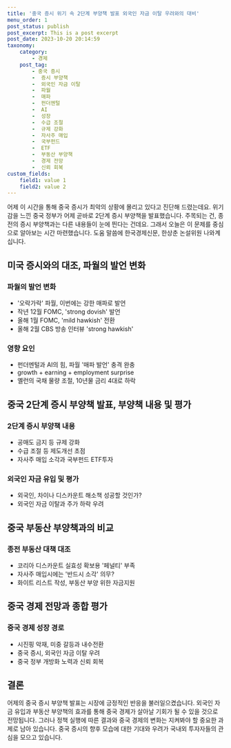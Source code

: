 ```yaml
---
title: '중국 증시 위기 속 2단계 부양책 발표 외국인 자금 이탈 우려와의 대비'
menu_order: 1
post_status: publish
post_excerpt: This is a post excerpt
post_date: 2023-10-20 20:14:59
taxonomy:
    category:
        - 경제
    post_tag:
        - 중국 증시
        -  증시 부양책
        -  외국인 자금 이탈
        -  파월
        -  매파
        -  펀더멘털
        -  AI
        -  성장
        -  수급 조절
        -  규제 강화
        -  자사주 매입
        -  국부펀드
        -  ETF
        -  부동산 부양책
        -  경제 전망
        -  신뢰 회복
custom_fields:
    field1: value 1
    field2: value 2
---
```



어제 이 시간을 통해 중국 증시가 최악의 상황에 몰리고 있다고 진단해 드렸는데요. 위기감을 느낀 중국 정부가 어제 곧바로 2단계 증시 부양책을 발표했습니다. 주목되는 건, 종전의 증시 부양책과는 다른 내용들이 눈에 띈다는 건데요. 그래서 오늘은 이 문제를 중심으로 알아보는 시간 마련했습니다. 도움 말씀에 한국경제신문, 한상춘 논설위원 나와계십니다.

## 미국 증시와의 대조, 파월의 발언 변화

### 파월의 발언 변화
- '오락가락' 파월, 이번에는 강한 매파로 발언
- 작년 12월 FOMC, 'strong dovish' 발언
- 올해 1월 FOMC, 'mild hawkish' 전환
- 올해 2월 CBS 방송 인터뷰 'strong hawkish'

### 영향 요인
- 펀더멘털과 AI의 힘, 파월 '매파 발언' 충격 완충
- growth + earning + employment surprise
- 옐런의 국채 물량 조절, 10년물 금리 4대로 하락

## 중국 2단계 증시 부양책 발표, 부양책 내용 및 평가

### 2단계 증시 부양책 내용
- 공매도 금지 등 규제 강화
- 수급 조절 등 제도개선 초점
- 자사주 매입 소각과 국부펀드 ETF투자

### 외국인 자금 유입 및 평가
- 외국인, 차이나 디스카운트 해소책 성공할 것인가?
- 외국인 자금 이탈과 주가 하락 우려

## 중국 부동산 부양책과의 비교

### 종전 부동산 대책 대조
- 코리아 디스카운트 실효성 확보용 '페널티' 부족
- 자사주 매입시에는 '반드시 소각' 의무?
- 화이트 리스트 작성, 부동산 부양 위한 자금지원

## 중국 경제 전망과 종합 평가

### 중국 경제 성장 경로
- 시진핑 악재, 미중 갈등과 내수전환
- 중국 증시, 외국인 자금 이탈 우려
- 중국 정부 개방화 노력과 신뢰 회복

## 결론

어제의 중국 증시 부양책 발표는 시장에 긍정적인 반응을 불러일으켰습니다. 외국인 자금 유입과 부동산 부양책의 효과를 통해 중국 경제가 살아날 기회가 될 수 있을 것으로 전망됩니다. 그러나 정책 실행에 따른 결과와 중국 경제의 변화는 지켜봐야 할 중요한 과제로 남아 있습니다. 중국 증시의 향후 모습에 대한 기대와 우려가 국내외 투자자들의 관심을 모으고 있습니다.
